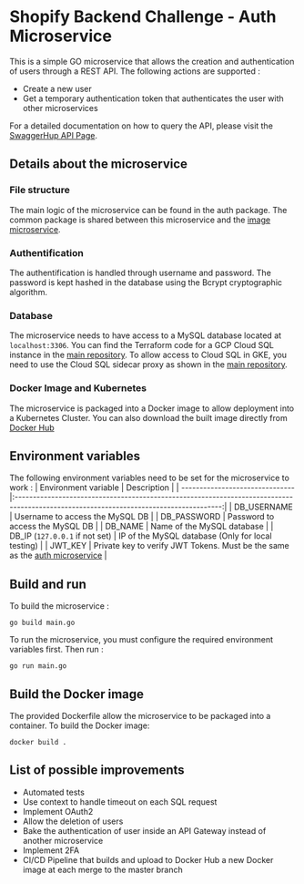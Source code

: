 # Shopify Backend Challenge - Auth Microservice
This is a simple GO microservice that allows the creation and authentication of users through a REST API. The following actions are supported :
 - Create a new user
 - Get a temporary authentication token that authenticates the user with other microservices

For a detailed documentation on how to query the API, please visit the [SwaggerHup API Page](https://app.swaggerhub.com/apis-docs/wtrep/shopify-images-repo/1.0.0).

## Details about the microservice
### File structure
The main logic of the microservice can be found in the auth package. The common package is shared between this microservice and the [image microservice](https://github.com/wtrep/shopify-backend-challenge-image).

### Authentification
The authentification is handled through username and password. The password is kept hashed in the database using the Bcrypt cryptographic algorithm.

### Database
The microservice needs to have access to a MySQL database located at `localhost:3306`. You can find the Terraform code for a GCP Cloud SQL instance in the [main repository](https://github.com/wtrep/shopify-backend-challenge/tree/master/terraform/cloud_sql). To allow access to Cloud SQL in GKE, you need to use the Cloud SQL sidecar proxy as shown in the [main
repository](https://github.com/wtrep/shopify-backend-challenge/blob/master/kubernetes/image-microservice-deployment.yml).


### Docker Image and Kubernetes
The microservice is packaged into a Docker image to allow deployment into a Kubernetes Cluster. You can also download the built image directly from [Docker Hub](https://hub.docker.com/r/wtrep/shopify-backend-challenge-auth)

## Environment variables
The following environment variables need to be set for the microservice to work :
| Environment variable           | Description                                                                                                                            |
| -------------------------------|:--------------------------------------------------------------------------------------------------------------------------------------:|
| DB_USERNAME                    | Username to access the MySQL DB                                                                                                        |
| DB_PASSWORD                    | Password to access the MySQL DB                                                                                                        |
| DB_NAME                        | Name of the MySQL database                                                                                                             |
| DB_IP (`127.0.0.1` if not set) | IP of the MySQL database (Only for local testing)                                                                                      |
| JWT_KEY                        | Private key to verify JWT Tokens. Must be the same as the [auth microservice](https://github.com/wtrep/shopify-backend-challenge-auth) |

## Build and run
To build the microservice : 
```
go build main.go
```

To run the microservice, you must configure the required environment variables first. Then run :
```
go run main.go
```

## Build the Docker image
The provided Dockerfile allow the microservice to be packaged into a container. To build the Docker image:
```
docker build .
```

## List of possible improvements 
 * Automated tests
 * Use context to handle timeout on each SQL request
 * Implement OAuth2
 * Allow the deletion of users
 * Bake the authentication of user inside an API Gateway instead of another microservice
 * Implement 2FA
 * CI/CD Pipeline that builds and upload to Docker Hub a new Docker image at each merge to the master branch
